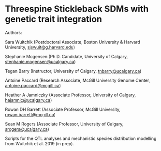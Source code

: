 # Threespine Stickleback SDMs with genetic trait integration

Authors:

Sara Wuitchik (Postdoctoral Associate, Boston University & Harvard University, sjswuit@g.harvard.edu)

Stephanie Mogensen (Ph.D. Candidate, University of Calgary, stephanie.mogensen@ucalgary.ca)

Tegan Barry (Instructor, University of Calgary, tnbarry@ucalgary.ca)

Antoine Paccard (Research Associate, McGill University Genome Center, antoine.paccard@mcgill.ca)

Heather A Jamniczky (Associate Professor, University of Calgary, hajamnic@ucalgary.ca)

Rowan DH Barrett (Associate Professor, McGill University, rowan.barrett@mcgill.ca)

Sean M Rogers (Associate Professor, University of Calgary, srogers@ucalgary.ca)


Scripts for the QTL analyses and mechanistic species distribution modelling from Wuitchik et al. 2019 (in prep). 

